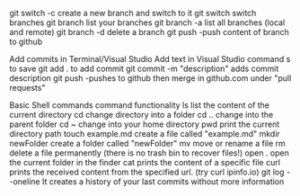 git switch -c <branchname> create a new branch and switch to it
git switch <branchname> switch branches
git branch list your branches
git branch -a list all branches (local and remote)
git branch -d <branchname> delete a branch
git push -push content of branch to github

Add commits in Terminal/Visual Studio
Add text in Visual Studio
command s to save
git add . to add commit
git commit -m "description" adds commit description
git push -pushes to github
then merge in github.com under "pull requests"

Basic Shell commands
command functionality
ls list the content of the current directory
cd <foldername> change directory into a folder
cd .. change into the parent folder
cd ~ change into your home directory
pwd print the current directory path
touch example.md create a file called "example.md"
mkdir newFolder create a folder called "newFolder"
mv <oldname> <newname> move or rename a file
rm <filename> delete a file permanently (there is no trash bin to recover files!)
open . open the current folder in the finder
cat <filename> prints the content of a specific file
curl <url> prints the received content from the specified url. (try curl ipinfo.io)
git log --oneline It creates a history of your last commits without more information
